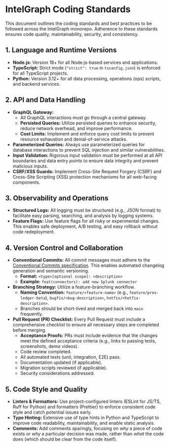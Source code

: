 # IntelGraph Coding Standards

This document outlines the coding standards and best practices to be followed across the IntelGraph monorepo. Adherence to these standards ensures code quality, maintainability, security, and consistency.

## 1. Language and Runtime Versions

- **Node.js:** Version 18+ for all Node.js-based services and applications.
- **TypeScript:** Strict mode (`"strict": true` in `tsconfig.json`) is enforced for all TypeScript projects.
- **Python:** Version 3.12+ for all data processing, operations (ops) scripts, and backend services.

## 2. API and Data Handling

- **GraphQL Gateway:**
  - All GraphQL interactions must go through a central gateway.
  - **Persisted Queries:** Utilize persisted queries to enhance security, reduce network overhead, and improve performance.
  - **Cost Limits:** Implement and enforce query cost limits to prevent resource exhaustion and denial-of-service attacks.
- **Parameterized Queries:** Always use parameterized queries for database interactions to prevent SQL injection and similar vulnerabilities.
- **Input Validation:** Rigorous input validation must be performed at all API boundaries and data entry points to ensure data integrity and prevent malicious inputs.
- **CSRF/XSS Guards:** Implement Cross-Site Request Forgery (CSRF) and Cross-Site Scripting (XSS) protection mechanisms for all web-facing components.

## 3. Observability and Operations

- **Structured Logs:** All logging must be structured (e.g., JSON format) to facilitate easy parsing, searching, and analysis by logging systems.
- **Feature Flags:** Use feature flags for all risky or experimental changes. This enables safe deployment, A/B testing, and easy rollback without code redeployment.

## 4. Version Control and Collaboration

- **Conventional Commits:** All commit messages must adhere to the [Conventional Commits specification](https://www.conventionalcommits.org/en/v1.0.0/). This enables automated changelog generation and semantic versioning.
  - **Format:** `<type>[optional scope]: <description>`
  - **Example:** `feat(connectors): add new Splunk connector`
- **Branching Strategy:** Utilize a feature-branching workflow.
  - **Naming Convention:** `feature/<feature-name>` (e.g., `feature/prov-ledger-beta`), `bugfix/<bug-description>`, `hotfix/<hotfix-description>`.
  - Branches should be short-lived and merged back into `main` frequently.
- **Pull Request (PR) Checklist:** Every Pull Request must include a comprehensive checklist to ensure all necessary steps are completed before merging.
  - **Acceptance Proofs:** PRs must include evidence that the changes meet the defined acceptance criteria (e.g., links to passing tests, screenshots, demo videos).
  - Code review completed.
  - All automated tests (unit, integration, E2E) pass.
  - Documentation updated (if applicable).
  - Migration scripts reviewed (if applicable).
  - Security considerations addressed.

## 5. Code Style and Quality

- **Linters & Formatters:** Use project-configured linters (ESLint for JS/TS, Ruff for Python) and formatters (Prettier) to enforce consistent code style and catch potential issues early.
- **Type Hinting:** Extensive use of type hints in Python and TypeScript to improve code readability, maintainability, and enable static analysis.
- **Comments:** Add comments sparingly, focusing on _why_ a piece of code exists or _why_ a particular decision was made, rather than _what_ the code does (which should be clear from the code itself).
